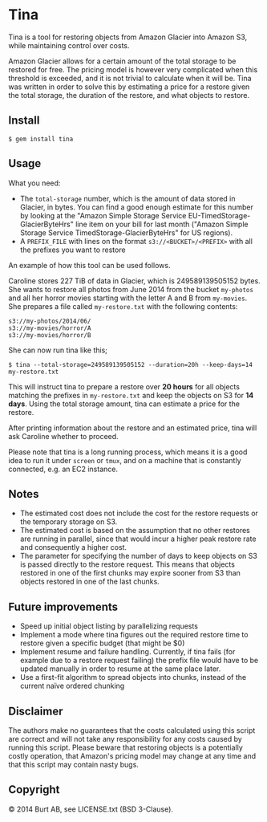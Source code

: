 # Tina

Tina is a tool for restoring objects from Amazon Glacier into Amazon
S3, while maintaining control over costs.

Amazon Glacier allows for a certain amount of the total storage to be
restored for free. The pricing model is however very complicated when
this threshold is exceeded, and it is not trivial to calculate when it
will be. Tina was written in order to solve this by estimating a price
for a restore given the total storage, the duration of the restore,
and what objects to restore.

## Install

    $ gem install tina

## Usage

What you need:

* The `total-storage` number, which is the amount of data stored in
  Glacier, in bytes. You can find a good enough estimate for this
  number by looking at the "Amazon Simple Storage Service
  EU-TimedStorage-GlacierByteHrs" line item on your bill for last
  month ("Amazon Simple Storage Service TimedStorage-GlacierByteHrs"
  for US regions).
* A `PREFIX_FILE` with lines on the format `s3://<BUCKET>/<PREFIX>` with
  all the prefixes you want to restore

An example of how this tool can be used follows.

Caroline stores 227 TiB of data in Glacier, which is 249589139505152
bytes. She wants to restore all photos from June 2014 from the bucket
`my-photos` and all her horror movies starting with the letter A and B
from `my-movies`. She prepares a file called `my-restore.txt` with the
following contents:

    s3://my-photos/2014/06/
    s3://my-movies/horror/A
    s3://my-movies/horror/B

She can now run tina like this;

    $ tina --total-storage=249589139505152 --duration=20h --keep-days=14 my-restore.txt

This will instruct tina to prepare a restore over __20 hours__ for all
objects matching the prefixes in `my-restore.txt` and keep the objects
on S3 for __14 days__. Using the total storage amount, tina can
estimate a price for the restore.

After printing information about the restore and an estimated price,
tina will ask Caroline whether to proceed.

Please note that tina is a long running process, which means it is a
good idea to run it under `screen` or `tmux`, and on a machine that is
constantly connected, e.g. an EC2 instance.

## Notes

* The estimated cost does not include the cost for the restore
  requests or the temporary storage on S3.
* The estimated cost is based on the assumption that no other restores
  are running in parallel, since that would incur a higher peak
  restore rate and consequently a higher cost.
* The parameter for specifying the number of days to keep objects on
  S3 is passed directly to the restore request. This means that
  objects restored in one of the first chunks may expire sooner from
  S3 than objects restored in one of the last chunks.

## Future improvements

* Speed up initial object listing by parallelizing requests
* Implement a mode where tina figures out the required restore time to
  restore given a specific budget (that might be $0)
* Implement resume and failure handling. Currently, if tina fails (for
  example due to a restore request failing) the prefix file would have
  to be updated manually in order to resume at the same place later.
* Use a first-fit algorithm to spread objects into chunks, instead of
  the current naïve ordered chunking

## Disclaimer

The authors make no guarantees that the costs calculated using this
script are correct and will not take any responsibility for any costs
caused by running this script. Please beware that restoring objects is
a potentially costly operation, that Amazon's pricing model may change
at any time and that this script may contain nasty bugs.

## Copyright

© 2014 Burt AB, see LICENSE.txt (BSD 3-Clause).
